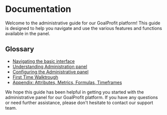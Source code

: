 # Documentation

Welcome to the administrative guide for our GoalProfit platform! 
This guide is designed to help you navigate and use the various features and functions available in the panel.

## Glossary

* [Navigating the basic interface](interface/)
* [Understanding Administration panel](admin/)
* [Configuring the Administrative panel](config/)
* [First Time Walktrough](quick_guide/)
* [Appendix: Attributes, Metrics, Formulas, Timeframes](parameters/)

We hope this guide has been helpful in getting you started with the administrative panel for our GoalProfit platform. If you have any questions or need further assistance, please don't hesitate to contact our support team.
